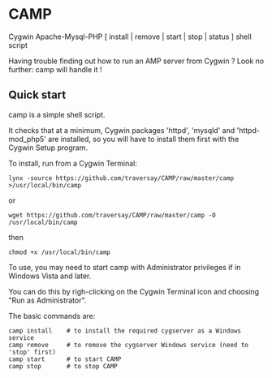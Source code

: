 # CAMP
Cygwin Apache-Mysql-PHP [ install | remove | start | stop | status ] shell script

Having trouble finding out how to run an AMP server from Cygwin ?
Look no further: camp will handle it !

Quick start
-----------

camp is a simple shell script.

It checks that at a minimum, Cygwin packages 'httpd', 'mysqld' and 'httpd-mod_php5'
are installed, so you will have to install them first with the Cygwin Setup program.

To install, run from a Cygwin Terminal:

    lynx -source https://github.com/traversay/CAMP/raw/master/camp >/usr/local/bin/camp

or

    wget https://github.com/traversay/CAMP/raw/master/camp -O /usr/local/bin/camp

then

    chmod +x /usr/local/bin/camp

To use, you may need to start camp with Administrator privileges if in Windows Vista and later.

You can do this by righ-clicking on the Cygwin Terminal icon and choosing "Run as Administrator".

The basic commands are:

    camp install	# to install the required cygserver as a Windows service
    camp remove		# to remove the cygserver Windows service (need to 'stop' first)
    camp start		# to start CAMP
    camp stop		# to stop CAMP
